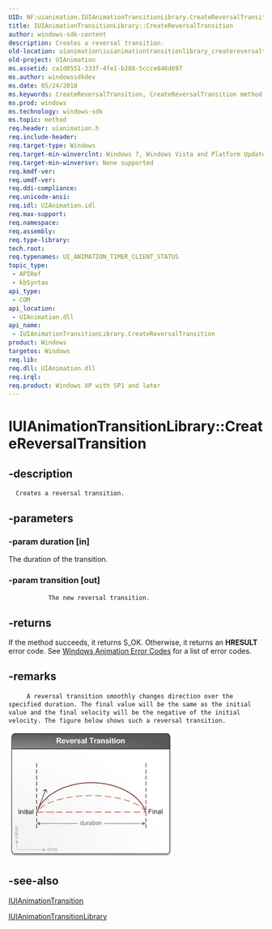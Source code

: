 ```yaml
---
UID: NF:uianimation.IUIAnimationTransitionLibrary.CreateReversalTransition
title: IUIAnimationTransitionLibrary::CreateReversalTransition
author: windows-sdk-content
description: Creates a reversal transition.
old-location: uianimation\iuianimationtransitionlibrary_createreversaltransition.htm
old-project: UIAnimation
ms.assetid: ca1d0551-333f-4fe1-b288-5ccce846d697
ms.author: windowssdkdev
ms.date: 05/24/2018
ms.keywords: CreateReversalTransition, CreateReversalTransition method [Windows Animation], CreateReversalTransition method [Windows Animation],IUIAnimationTransitionLibrary interface, IUIAnimationTransitionLibrary interface [Windows Animation],CreateReversalTransition method, IUIAnimationTransitionLibrary.CreateReversalTransition, IUIAnimationTransitionLibrary::CreateReversalTransition, uianimation.iuianimationtransitionlibrary_createreversaltransition, uianimation/IUIAnimationTransitionLibrary::CreateReversalTransition
ms.prod: windows
ms.technology: windows-sdk
ms.topic: method
req.header: uianimation.h
req.include-header: 
req.target-type: Windows
req.target-min-winverclnt: Windows 7, Windows Vista and Platform Update for Windows Vista [desktop apps | UWP apps]
req.target-min-winversvr: None supported
req.kmdf-ver: 
req.umdf-ver: 
req.ddi-compliance: 
req.unicode-ansi: 
req.idl: UIAnimation.idl
req.max-support: 
req.namespace: 
req.assembly: 
req.type-library: 
tech.root: 
req.typenames: UI_ANIMATION_TIMER_CLIENT_STATUS
topic_type:
 - APIRef
 - kbSyntax
api_type:
 - COM
api_location:
 - UIAnimation.dll
api_name:
 - IUIAnimationTransitionLibrary.CreateReversalTransition
product: Windows
targetos: Windows
req.lib: 
req.dll: UIAnimation.dll
req.irql: 
req.product: Windows XP with SP1 and later
---
```


# IUIAnimationTransitionLibrary::CreateReversalTransition


## -description



      Creates a reversal transition.


## -parameters




### -param duration [in]

The duration of the transition.


### -param transition [out]


               The new reversal transition.


## -returns



If the method succeeds, it returns S_OK. Otherwise, it returns an <b>HRESULT</b> error code. See <a href="https://msdn.microsoft.com/38f15d61-d415-4c7d-b454-5144fc7c9b1e">Windows Animation Error Codes</a> for a list of error codes.




## -remarks




         A reversal transition smoothly changes direction over the specified duration. The final value will be the same as the initial value and the final velocity will be the negative of the initial velocity. The figure below shows such a reversal transition.

<img alt="Diagram showing a reversal transition" src="Images/ReversalTransition.png"/>




## -see-also




<a href="https://msdn.microsoft.com/99804a2f-82c9-494c-b75d-69e66f1e49ef">IUIAnimationTransition</a>



<a href="https://msdn.microsoft.com/7d256937-b191-499f-9711-05a5ef3b8e18">IUIAnimationTransitionLibrary</a>
 

 

